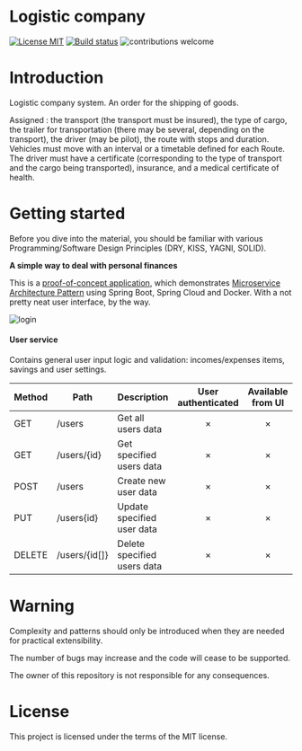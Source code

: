 # Logistic company
[![License MIT](https://img.shields.io/badge/license-MIT-blue.svg)](https://raw.githubusercontent.com/DyvakYA/LogisticCompany/master/LICENSE.md)
[![Build status](https://travis-ci.com/DyvakYA/LogisticCompany.svg?branch=master)](https://travis-ci.org/DyvakYA/LogisticCompany) 
![contributions welcome](https://img.shields.io/badge/contributions-welcome-brightgreen.svg?style=flat)


# Introduction

Logistic company system. An order for the shipping of goods. 

Assigned : the transport (the transport must be insured), the type of cargo, 
the trailer for transportation (there may be several, depending on the transport), 
the driver (may be pilot), the route with stops and duration. 
Vehicles must move with an interval or a timetable defined for each Route. 
The driver must have a certificate (corresponding to the type of transport and the cargo being transported), 
insurance, and a medical certificate of health.

 # Getting started
 
 Before you dive into the material, you should be familiar with various
 Programming/Software Design Principles (DRY, KISS, YAGNI, SOLID).
 
 **A simple way to deal with personal finances**
 
 This is a [proof-of-concept application](https://logistoccompany.com), which demonstrates [Microservice Architecture Pattern](http://martinfowler.com/microservices/) using Spring Boot, Spring Cloud and Docker.
 With a not pretty neat user interface, by the way.
 
 ![login](https://user-images.githubusercontent.com/20241892/49181517-41bb3d00-f360-11e8-87d0-0179460cf403.gif)
 
 #### User service
 Contains general user input logic and validation: incomes/expenses items, savings and user settings.
 
 Method	| Path	| Description	| User authenticated	| Available from UI
 ------------- | ------------------------- | ------------- |:-------------:|:----------------:|
 GET	| /users	| Get all users data	| × | ×
 GET	| /users/{id}	| Get specified users data	| × | ×
 POST	| /users	| Create new user data	| × | 	×
 PUT	| /users{id}	| Update specified user data	| × | ×
 DELETE	| /users/{id[]}	| Delete specified users data	| × | ×
 
 
  # Warning
 
 Complexity and patterns should only be introduced when they are needed for practical
 extensibility.
 
 The number of bugs may increase and the code will cease to be supported.
  
 The owner of this repository is not responsible for any consequences.
 
 # License
 
 This project is licensed under the terms of the MIT license.




